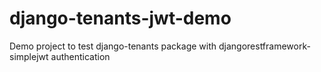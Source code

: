 # django-tenants-jwt-demo
Demo project to test django-tenants package with djangorestframework-simplejwt authentication
